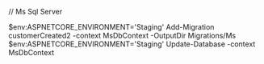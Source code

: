 ﻿ 

// Ms Sql Server

$env:ASPNETCORE_ENVIRONMENT='Staging'
Add-Migration customerCreated2 -context MsDbContext -OutputDir Migrations/Ms
$env:ASPNETCORE_ENVIRONMENT='Staging'
Update-Database -context MsDbContext
